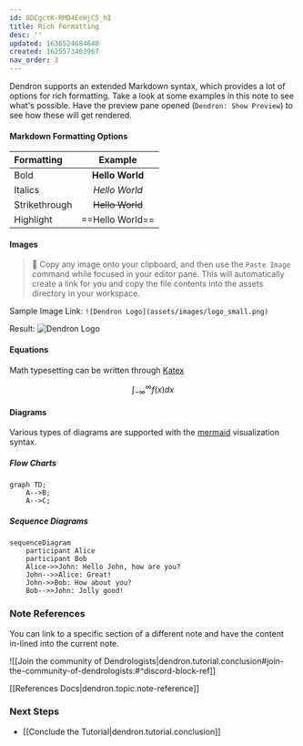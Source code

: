 ```yaml
---
id: 8DCgctK-RMD4EeHjC5_hI
title: Rich Formatting
desc: ''
updated: 1636524684640
created: 1625573403967
nav_order: 3
---
```


Dendron supports an extended Markdown syntax, which provides a lot of options for rich formatting. Take a look at some examples in this note to see what's possible.  Have the preview pane opened (`Dendron: Show Preview`) to see how these will get rendered.

#### Markdown Formatting Options

|Formatting|Example|
|:---|:---:|
|Bold|**Hello World**|
|Italics|_Hello World_|
|Strikethrough|~~Hello World~~|
|Highlight|==Hello World==|

#### Images

> 🌱 Copy any image onto your clipboard, and then use the `Paste Image` command while focused in your editor pane. This will automatically create a link for you and copy the file contents into the assets directory in your workspace.

Sample Image Link: `![Dendron Logo](assets/images/logo_small.png)`

Result:
![Dendron Logo](https://org-dendron-public-assets.s3.amazonaws.com/images/tutorial-logo_small.png)

#### Equations

Math typesetting can be written through [Katex](https://wiki.dendron.so/notes/b1919663-cc48-4054-b0cf-4b26fe444907.html)


$$
\int_{-\infty}^\infty f(x)dx
$$

#### Diagrams

Various types of diagrams are supported with the [mermaid](https://mermaid-js.github.io/mermaid/#/) visualization syntax.

##### Flow Charts

```mermaid
graph TD;
    A-->B;
    A-->C;
```

##### Sequence Diagrams

```mermaid
sequenceDiagram
    participant Alice
    participant Bob
    Alice->>John: Hello John, how are you?
    John-->>Alice: Great!
    John->>Bob: How about you?
    Bob-->>John: Jolly good!
```

### Note References

You can link to a specific section of a different note and have the content in-lined into the current note.

![[Join the community of Dendrologists|dendron.tutorial.conclusion#join-the-community-of-dendrologists:#^discord-block-ref]]

[[References Docs|dendron.topic.note-reference]]

### Next Steps

- [[Conclude the Tutorial|dendron.tutorial.conclusion]]

